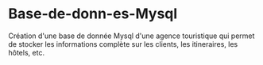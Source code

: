 # Base-de-donn-es-Mysql
Création d'une base de donnée Mysql d'une agence touristique qui permet de stocker les informations complète sur les clients, les itineraires, les hôtels, etc.
